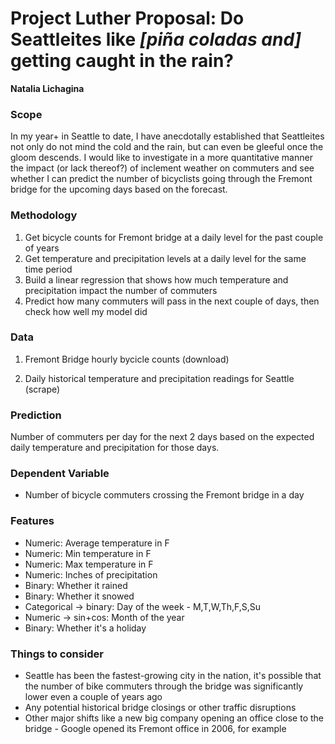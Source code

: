# Project Luther Proposal: Do Seattleites like *[piña coladas and]* getting caught in the rain?

**Natalia Lichagina**

### Scope

In my year+ in Seattle to date, I have anecdotally established that Seattleites not only do not mind the cold and the rain, but can even be gleeful once the gloom descends.  I would like to investigate in a more quantitative manner the impact (or lack thereof?) of inclement weather on commuters and see whether I can predict the number of bicyclists going through the Fremont bridge for the upcoming days based on the forecast.

### Methodology

1. Get bicycle counts for Fremont bridge at a daily level for the past couple of years
2. Get temperature and precipitation levels at a daily level for the same time period
3. Build a linear regression that shows how much temperature and precipitation impact the number of commuters
4. Predict how many commuters will pass in the next couple of days, then check how well my model did

### Data

1. Fremont Bridge hourly bycicle counts (download)

   [link]: https://data.seattle.gov/Transportation/Fremont-Bridge-Hourly-Bicycle-Counts-by-Month-Octo/65db-xm6k

   

2.  Daily historical temperature and precipitation readings for Seattle (scrape)

   [link]: https://w2.weather.gov/climate/xmacis.php?wfo=sew

   

### Prediction

Number of commuters per day for the next 2 days based on the expected daily temperature and precipitation for those days.

### Dependent Variable

- Number of bicycle commuters crossing the Fremont bridge in a day

### Features

- Numeric: Average temperature in F
- Numeric: Min temperature in F
- Numeric: Max temperature in F
- Numeric: Inches of precipitation
- Binary: Whether it rained
- Binary: Whether it snowed
- Categorical -> binary: Day of the week - M,T,W,Th,F,S,Su
- Numeric -> sin+cos: Month of the year
- Binary: Whether it's a holiday

### Things to consider

- Seattle has been the fastest-growing city in the nation, it's possible that the number of bike commuters through the bridge was significantly lower even a couple of years ago
- Any potential historical bridge closings or other traffic disruptions
- Other major shifts like a new big company opening an office close to the bridge - Google opened its Fremont office in 2006, for example
